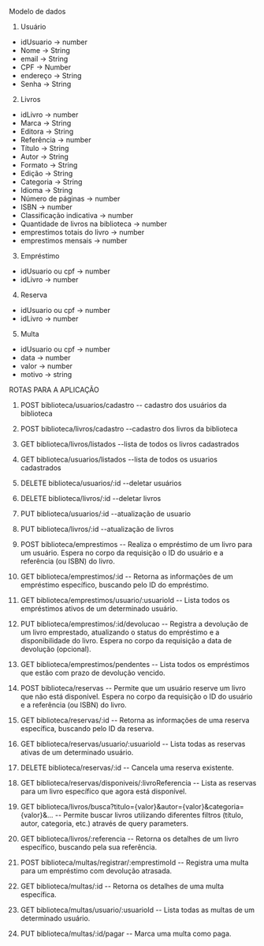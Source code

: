 Modelo de dados
1. Usuário
  - idUsuario -> number
  - Nome -> String
  - email -> String 
  - CPF -> Number
  - endereço -> String
  - Senha -> String

2. Livros
 - idLivro -> number
 - Marca -> String
 - Editora -> String
 - Referência -> number
 - Título -> String
 - Autor -> String
 - Formato -> String
 - Edição -> String
 - Categoria -> String
 - Idioma -> String
 - Número de páginas -> number
 - ISBN -> number
 - Classificação indicativa -> number
 - Quantidade de livros na biblioteca -> number
 - emprestimos totais do livro -> number
 - emprestimos mensais -> number

 3. Empréstimo
  - idUsuario ou cpf -> number
  - idLivro -> number

 4. Reserva
  - idUsuario ou cpf -> number
  - idLivro -> number

 5. Multa
  - idUsuario ou cpf -> number
  - data -> number
  - valor -> number
  - motivo -> string

 ROTAS PARA A APLICAÇÃO

 1. POST biblioteca/usuarios/cadastro
 -- cadastro dos usuários da biblioteca

 2. POST biblioteca/livros/cadastro
 --cadastro dos livros da biblioteca

 3. GET biblioteca/livros/listados
 --lista de todos os livros cadastrados

 4. GET biblioteca/usuarios/listados
 --lista de todos os usuarios cadastrados

 5. DELETE biblioteca/usuarios/:id
 --deletar usuários

 6. DELETE biblioteca/livros/:id
 --deletar livros

 7. PUT biblioteca/usuarios/:id
 --atualização de usuario

 8. PUT biblioteca/livros/:id
 --atualização de livros

 10. POST biblioteca/emprestimos
 -- Realiza o empréstimo de um livro para um usuário. Espera no corpo da requisição o ID do usuário e a referência (ou ISBN) do livro.

 11. GET biblioteca/emprestimos/:id
 -- Retorna as informações de um empréstimo específico, buscando pelo ID do empréstimo.

 12. GET biblioteca/emprestimos/usuario/:usuarioId
 -- Lista todos os empréstimos ativos de um determinado usuário.

 13. PUT biblioteca/emprestimos/:id/devolucao
 -- Registra a devolução de um livro emprestado, atualizando o status do empréstimo e a disponibilidade do livro. Espera no corpo da requisição a data de devolução (opcional).

 14. GET biblioteca/emprestimos/pendentes
 -- Lista todos os empréstimos que estão com prazo de devolução vencido.

15. POST biblioteca/reservas
 -- Permite que um usuário reserve um livro que não está disponível. Espera no corpo da requisição o ID do usuário e a referência (ou ISBN) do livro.
    
17. GET biblioteca/reservas/:id
 -- Retorna as informações de uma reserva específica, buscando pelo ID da reserva.

18. GET biblioteca/reservas/usuario/:usuarioId
 -- Lista todas as reservas ativas de um determinado usuário.
    
19. DELETE biblioteca/reservas/:id
-- Cancela uma reserva existente.

20. GET biblioteca/reservas/disponiveis/:livroReferencia
 -- Lista as reservas para um livro específico que agora está disponível.

21. GET biblioteca/livros/busca?titulo={valor}&autor={valor}&categoria={valor}&...
-- Permite buscar livros utilizando diferentes filtros (título, autor, categoria, etc.) através de query parameters.

22. GET biblioteca/livros/:referencia
 -- Retorna os detalhes de um livro específico, buscando pela sua referência.

23. POST biblioteca/multas/registrar/:emprestimoId
 -- Registra uma multa para um empréstimo com devolução atrasada.
    
24. GET biblioteca/multas/:id
 -- Retorna os detalhes de uma multa específica.
    
25. GET biblioteca/multas/usuario/:usuarioId
-- Lista todas as multas de um determinado usuário.

26. PUT biblioteca/multas/:id/pagar
-- Marca uma multa como paga.

